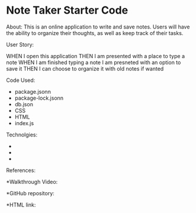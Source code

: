 # Note Taker Starter Code

About:
This is an online application to write and save notes. Users will have the ability to organize their thoughts, as well as keep track of their tasks. 

User Story:

WHEN I open this application
THEN I am presented with a place to type a note
WHEN I am finished typing a note I am presneted with an option to save it
THEN I can choose to organize it with old notes if wanted

Code Used:

* package.jsonn
* package-lock.jsonn
* db.json
* CSS
* HTML
* index.js

Technolgies: 

- 
- 
-  

References:

*Walkthrough Video:

*GitHub repository: 

*HTML link: 